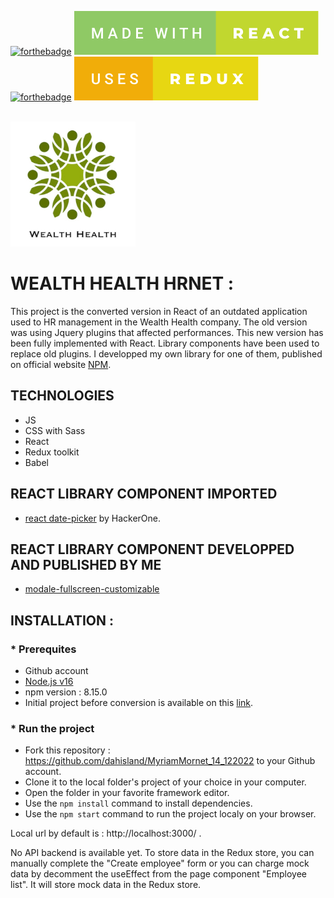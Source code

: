 [![forthebadge](https://forthebadge.com/images/badges/made-with-javascript.svg)](https://forthebadge.com)
[![forthebadge](./readme-assets/made-with-react.svg)](https://forthebadge.com)
[![forthebadge](https://forthebadge.com/images/badges/uses-css.svg)](https://forthebadge.com)
[![forthebadge](./readme-assets/uses-redux.svg)](https://forthebadge.com)

<br/>

<div id="header" align="left">
  <img src="./src/assets/logo-wealth-health.png" width="200"/>
</div>

# WEALTH HEALTH HRNET :

This project is the converted version in React of an outdated application used to HR management in
the Wealth Health company.
The old version was using Jquery plugins that affected performances.
This new version has been fully implemented with React.
Library components have been used to replace old plugins.
I developped my own library for one of them, published on official website [NPM](https://www.npmjs.com/).

## TECHNOLOGIES

- JS
- CSS with Sass
- React
- Redux toolkit
- Babel

## REACT LIBRARY COMPONENT IMPORTED

- [react date-picker](https://www.npmjs.com/package/react-datepicker) by HackerOne.

## REACT LIBRARY COMPONENT DEVELOPPED AND PUBLISHED BY ME

- [modale-fullscreen-customizable](https://www.npmjs.com/package/modale-fullscreen-customizable?activeTab=readme)

## INSTALLATION :

### \* Prerequites

- Github account
- [Node.js v16](https://nodejs.org/en/)
- npm version : 8.15.0
- Initial project before conversion is available on this [link](https://github.com/OpenClassrooms-Student-Center/P12_Front-end).

### \* Run the project

- Fork this repository : https://github.com/dahisland/MyriamMornet_14_122022 to your Github account.
- Clone it to the local folder's project of your choice in your computer.
- Open the folder in your favorite framework editor.
- Use the `npm install` command to install dependencies.
- Use the `npm start` command to run the project localy on your browser.

Local url by default is : http://localhost:3000/ .

No API backend is available yet.
To store data in the Redux store, you can manually complete the "Create employee" form or you can charge mock data by decomment the useEffect from the page component "Employee list". It will store mock data in the Redux store.
